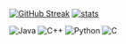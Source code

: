 [![GitHub Streak](https://streak-stats.demolab.com/?user=thomas1908)](https://git.io/streak-stats)
[![stats](https://github-readme-stats.vercel.app/api/top-langs/?username=thomas1908&layout=donut)](https://github.com/anuraghazra/github-readme-stats)

![Java](https://img.shields.io/badge/Java-Advanced-yellow)
![C++](https://img.shields.io/badge/C++-Advanced-red)
![Python](https://img.shields.io/badge/Python-Advanced-blue)
![C](https://img.shields.io/badge/C-Advanced-red)
